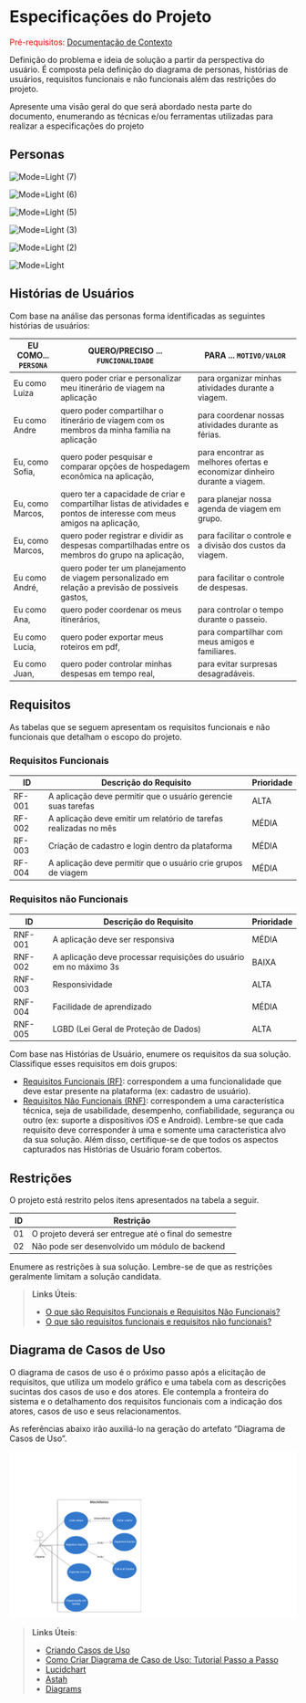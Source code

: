 # Especificações do Projeto

<span style="color:red">Pré-requisitos: <a href="1-Documentação de Contexto.md"> Documentação de Contexto</a></span>

Definição do problema e ideia de solução a partir da perspectiva do usuário. É composta pela definição do  diagrama de personas, histórias de usuários, requisitos funcionais e não funcionais além das restrições do projeto.

Apresente uma visão geral do que será abordado nesta parte do documento, enumerando as técnicas e/ou ferramentas utilizadas para realizar a especificações do projeto

## Personas

![Mode=Light (7)](https://github.com/ICEI-PUC-Minas-PMV-ADS/pmv-ads-2024-1-e2-proj-int-t5-mochileiros/assets/36000474/8c992dd6-a68f-4db2-ac15-09a79e29752a)

![Mode=Light (6)](https://github.com/ICEI-PUC-Minas-PMV-ADS/pmv-ads-2024-1-e2-proj-int-t5-mochileiros/assets/36000474/e8a15a55-0146-4bc8-9e4b-df3cca9b2d8e)

![Mode=Light (5)](https://github.com/ICEI-PUC-Minas-PMV-ADS/pmv-ads-2024-1-e2-proj-int-t5-mochileiros/assets/36000474/96e675d6-326d-4055-b8f6-f8cfb95c1ec2)


![Mode=Light (3)](https://github.com/ICEI-PUC-Minas-PMV-ADS/pmv-ads-2024-1-e2-proj-int-t5-mochileiros/assets/36000474/94217b72-441c-45c2-9502-966757494836)

![Mode=Light (2)](https://github.com/ICEI-PUC-Minas-PMV-ADS/pmv-ads-2024-1-e2-proj-int-t5-mochileiros/assets/36000474/74ba800d-d492-4ae8-8927-55812c5351c0)

![Mode=Light](https://github.com/ICEI-PUC-Minas-PMV-ADS/pmv-ads-2024-1-e2-proj-int-t5-mochileiros/assets/36000474/35db7444-c082-471e-a50e-abaee033ce60)


## Histórias de Usuários

Com base na análise das personas forma identificadas as seguintes histórias de usuários:

|EU COMO... `PERSONA`| QUERO/PRECISO ... `FUNCIONALIDADE` |PARA ... `MOTIVO/VALOR`                 |
|--------------------|------------------------------------|----------------------------------------|
|Eu como Luiza  | quero poder criar e personalizar meu itinerário de viagem na aplicação  | para organizar minhas atividades durante a viagem.   |
|Eu como Andre | quero poder compartilhar o itinerário de viagem com os membros da minha família na aplicação | para coordenar nossas atividades durante as férias.|
|Eu, como Sofia, | quero poder pesquisar e comparar opções de hospedagem econômica na aplicação, |para encontrar as melhores ofertas e economizar dinheiro durante a viagem.|
|Eu, como Marcos,| quero ter a capacidade de criar e compartilhar listas de atividades e pontos de interesse com meus amigos na aplicação,| para planejar nossa agenda de viagem em grupo.|
|Eu, como Marcos,| quero poder registrar e dividir as despesas compartilhadas entre os membros do grupo na aplicação,| para facilitar o controle e a divisão dos custos da viagem.|
|Eu como André,| quero poder ter um planejamento de viagem personalizado em relação a previsão de possiveis gastos, | para facilitar o controle de despesas.|
|Eu como Ana, | quero poder coordenar os meus itinerários, | para controlar o tempo durante o passeio.|
|Eu como Lucia, | quero poder exportar meus roteiros em pdf,| para compartilhar com meus amigos e familiares.|
|Eu como Juan, | quero poder controlar minhas despesas em tempo real,| para evitar surpresas desagradáveis.|


## Requisitos

As tabelas que se seguem apresentam os requisitos funcionais e não funcionais que detalham o escopo do projeto.

### Requisitos Funcionais

|ID    | Descrição do Requisito  | Prioridade |
|------|-----------------------------------------|----|
|RF-001| A aplicação deve permitir que o usuário gerencie suas tarefas       | ALTA  | 
|RF-002| A aplicação deve emitir um relatório de tarefas realizadas no mês   | MÉDIA |
|RF-003| Criação de cadastro e login dentro da plataforma                    | MÉDIA |
|RF-004| A aplicação deve permitir que o usuário crie grupos de viagem       | MÉDIA | 



### Requisitos não Funcionais

|ID     | Descrição do Requisito  |Prioridade |
|-------|-------------------------|----|
|RNF-001| A aplicação deve ser responsiva | MÉDIA | 
|RNF-002| A aplicação deve processar requisições do usuário em no máximo 3s  | BAIXA  | 
| RNF-003 | Responsividade                                                   | ALTA   |
| RNF-004 | Facilidade de aprendizado                                        | MÉDIA  |
| RNF-005 | LGBD (Lei Geral de Proteção de Dados)                            | ALTA   |


Com base nas Histórias de Usuário, enumere os requisitos da sua solução. Classifique esses requisitos em dois grupos:

- [Requisitos Funcionais
 (RF)](https://pt.wikipedia.org/wiki/Requisito_funcional):
 correspondem a uma funcionalidade que deve estar presente na
  plataforma (ex: cadastro de usuário).
- [Requisitos Não Funcionais
  (RNF)](https://pt.wikipedia.org/wiki/Requisito_n%C3%A3o_funcional):
  correspondem a uma característica técnica, seja de usabilidade,
  desempenho, confiabilidade, segurança ou outro (ex: suporte a
  dispositivos iOS e Android).
Lembre-se que cada requisito deve corresponder à uma e somente uma
característica alvo da sua solução. Além disso, certifique-se de que
todos os aspectos capturados nas Histórias de Usuário foram cobertos.

## Restrições

O projeto está restrito pelos itens apresentados na tabela a seguir.

|ID| Restrição                                             |
|--|-------------------------------------------------------|
|01| O projeto deverá ser entregue até o final do semestre |
|02| Não pode ser desenvolvido um módulo de backend        |


Enumere as restrições à sua solução. Lembre-se de que as restrições geralmente limitam a solução candidata.

> **Links Úteis**:
> - [O que são Requisitos Funcionais e Requisitos Não Funcionais?](https://codificar.com.br/requisitos-funcionais-nao-funcionais/)
> - [O que são requisitos funcionais e requisitos não funcionais?](https://analisederequisitos.com.br/requisitos-funcionais-e-requisitos-nao-funcionais-o-que-sao/)

## Diagrama de Casos de Uso

O diagrama de casos de uso é o próximo passo após a elicitação de requisitos, que utiliza um modelo gráfico e uma tabela com as descrições sucintas dos casos de uso e dos atores. Ele contempla a fronteira do sistema e o detalhamento dos requisitos funcionais com a indicação dos atores, casos de uso e seus relacionamentos. 

As referências abaixo irão auxiliá-lo na geração do artefato “Diagrama de Casos de Uso”.

![Mode=Light](https://github.com/ICEI-PUC-Minas-PMV-ADS/pmv-ads-2024-1-e2-proj-int-t5-mochileiros/blob/main/docs/img/mochileirosuml.png)

> **Links Úteis**:
> - [Criando Casos de Uso](https://www.ibm.com/docs/pt-br/elm/6.0?topic=requirements-creating-use-cases)
> - [Como Criar Diagrama de Caso de Uso: Tutorial Passo a Passo](https://gitmind.com/pt/fazer-diagrama-de-caso-uso.html/)
> - [Lucidchart](https://www.lucidchart.com/)
> - [Astah](https://astah.net/)
> - [Diagrams](https://app.diagrams.net/)
